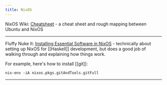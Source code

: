 ```yaml
---
title: NixOS
---
```


NixOS Wiki: [Cheatsheet](https://nixos.wiki/wiki/Cheatsheet) - a cheat sheet and rough mapping between Ubuntu and NixOS

---

Fluffy Nuke It: [Installing Essential Software in NixOS](http://fluffynukeit.com/installing-essential-software-in-nixos/) - technically about setting up NixOS for [[Haskell]] development, but does a good job of walking through and explaining how things work.

For example, here's how to install [[git]]:

```nix-env -iA nixos.pkgs.gitAndTools.gitFull```

---